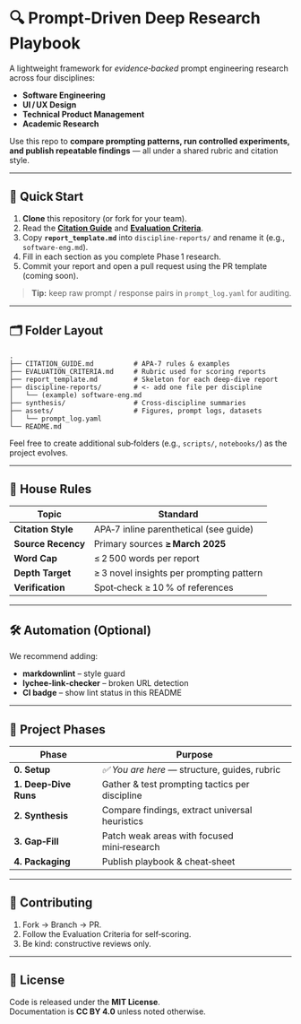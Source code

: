 # 🔍 Prompt‑Driven Deep Research Playbook

A lightweight framework for _evidence‑backed_ prompt engineering research across four disciplines:

- **Software Engineering**
- **UI / UX Design**
- **Technical Product Management**
- **Academic Research**

Use this repo to **compare prompting patterns, run controlled experiments, and publish repeatable findings** — all under a shared rubric and citation style.

---

## 🚀 Quick Start

1. **Clone** this repository (or fork for your team).  
2. Read the **[Citation Guide](./CITATION_GUIDE.md)** and **[Evaluation Criteria](./EVALUATION_CRITERIA.md)**.  
3. Copy **`report_template.md`** into `discipline-reports/` and rename it (e.g., `software-eng.md`).  
4. Fill in each section as you complete Phase 1 research.  
5. Commit your report and open a pull request using the PR template (coming soon).

> **Tip:** keep raw prompt / response pairs in `prompt_log.yaml` for auditing.

---

## 🗂️ Folder Layout

```text
.
├── CITATION_GUIDE.md          # APA‑7 rules & examples
├── EVALUATION_CRITERIA.md     # Rubric used for scoring reports
├── report_template.md         # Skeleton for each deep‑dive report
├── discipline-reports/        # <- add one file per discipline
│   └── (example) software-eng.md
├── synthesis/                 # Cross‑discipline summaries
├── assets/                    # Figures, prompt logs, datasets
│   └── prompt_log.yaml
└── README.md
```

Feel free to create additional sub‑folders (e.g., `scripts/`, `notebooks/`) as the project evolves.

---

## 📏 House Rules

| Topic | Standard |
|-------|----------|
| **Citation Style** | APA‑7 inline parenthetical (see guide) |
| **Source Recency** | Primary sources **≥ March 2025** |
| **Word Cap** | ≤ 2 500 words per report |
| **Depth Target** | ≥ 3 novel insights per prompting pattern |
| **Verification** | Spot‑check ≥ 10 % of references |

---

## 🛠️ Automation (Optional)

We recommend adding:

* **markdownlint** – style guard  
* **lychee‑link‑checker** – broken URL detection  
* **CI badge** – show lint status in this README

---

## 📅 Project Phases

| Phase | Purpose |
|-------|---------|
| **0. Setup** | _✅ You are here_ — structure, guides, rubric |
| **1. Deep‑Dive Runs** | Gather & test prompting tactics per discipline |
| **2. Synthesis** | Compare findings, extract universal heuristics |
| **3. Gap‑Fill** | Patch weak areas with focused mini‑research |
| **4. Packaging** | Publish playbook & cheat‑sheet |

---

## 🤝 Contributing

1. Fork → Branch → PR.  
2. Follow the Evaluation Criteria for self‑scoring.  
3. Be kind: constructive reviews only.

---

## 📜 License

Code is released under the **MIT License**.  
Documentation is **CC BY 4.0** unless noted otherwise.

